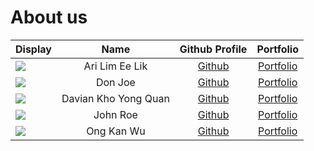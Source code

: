 # About us

Display |      Name      | Github Profile | Portfolio 
--------|:--------------:|:--------------:|:---------:
![](https://media.licdn.com/dms/image/D5603AQHkV-k6X1OrwQ/profile-displayphoto-shrink_800_800/0/1706546079560?e=1715212800&v=beta&t=VDt-L7UCUhnFvCu_JsGbKvcP_C6_H84GbD-9pn3_kmA) | Ari Lim Ee Lik | [Github](https://github.com/genexus85) | [Portfolio](https://www.linkedin.com/in/ari-lim/)
![](https://via.placeholder.com/100.png?text=Photo) |    Don Joe     | [Github](https://github.com/) | [Portfolio](docs/team/johndoe.md)
![](https://avatars.githubusercontent.com/u/110613918?v=4) | Davian Kho Yong Quan | [Github](https://github.com/Daviancold) | [Portfolio](https://daviancold.netlify.app)
![](https://via.placeholder.com/100.png?text=Photo) |       John Roe       | [Github](https://github.com/) | [Portfolio](docs/team/johndoe.md)
![](https://media.licdn.com/dms/image/D5603AQG6kNYQZZB8Yw/profile-displayphoto-shrink_400_400/0/1695541754470?e=1715212800&v=beta&t=yABBk4FeDSfAyuSrM--nT9p-c2br34pKdqKomHPOwZ0) | Ong Kan Wu |          [Github](https://github.com/OKW32)           | [Portfolio](https://www.linkedin.com/in/ong-kan-wu-4a869726a/)
